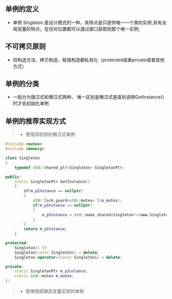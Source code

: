 ## 单例的定义
- 单例 Singleton 是设计模式的一种，其特点是只提供唯一一个类的实例,具有全局变量的特点，在任何位置都可以通过接口获取到那个唯一实例;
## 不可拷贝原则
- 将构造方法、拷贝构造、赋值构造都私有化（protected或者private或者其他方式）
## 单例的分类
- 一般分为饿汉式和懒汉式两种， 唯一区别是懒汉式是直到调用GetInstance()时才去初始化单例
## 单例的推荐实现方式
>- 使用双检锁的懒汉式单例
```c++
#include <mutex>
#include <memory>

class Singleton
{
    typedef std::shared_ptr<Singleton> SingletonPtr;

public:
    static SingletonPtr GetInstance()
    {
        if(m_pInstance == nullptr)
        {
            std::lock_guard<std::mutex> l(m_mutex);
            if(m_pInstance == nullptr)
            {
                m_pInstance = std::make_shared<Singleton*>(new Singleton);
            }
        }
        return m_pInstance;
    }

protected:
    Singleton() {}
    Singleton(const Singleton&) = delete;
    Singleton operator=(const Singleton&) = delete;

private:
    static SingletonPtr m_pInstance;
    static std::mutex m_mutex;
};
```
>- 使用局部静态变量实现的单例